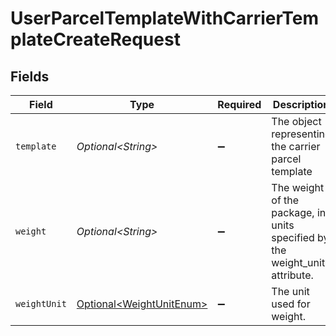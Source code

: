 # UserParcelTemplateWithCarrierTemplateCreateRequest


## Fields

| Field                                                                       | Type                                                                        | Required                                                                    | Description                                                                 | Example                                                                     |
| --------------------------------------------------------------------------- | --------------------------------------------------------------------------- | --------------------------------------------------------------------------- | --------------------------------------------------------------------------- | --------------------------------------------------------------------------- |
| `template`                                                                  | *Optional\<String>*                                                         | :heavy_minus_sign:                                                          | The object representing the carrier parcel template                         |                                                                             |
| `weight`                                                                    | *Optional\<String>*                                                         | :heavy_minus_sign:                                                          | The weight of the package, in units specified by the weight_unit attribute. | 12                                                                          |
| `weightUnit`                                                                | [Optional\<WeightUnitEnum>](../../models/components/WeightUnitEnum.md)      | :heavy_minus_sign:                                                          | The unit used for weight.                                                   | lb                                                                          |
